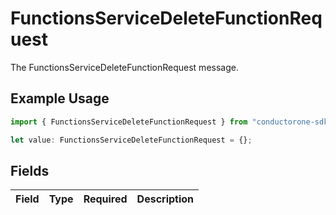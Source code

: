 # FunctionsServiceDeleteFunctionRequest

The FunctionsServiceDeleteFunctionRequest message.

## Example Usage

```typescript
import { FunctionsServiceDeleteFunctionRequest } from "conductorone-sdk-typescript/sdk/models/shared";

let value: FunctionsServiceDeleteFunctionRequest = {};
```

## Fields

| Field       | Type        | Required    | Description |
| ----------- | ----------- | ----------- | ----------- |